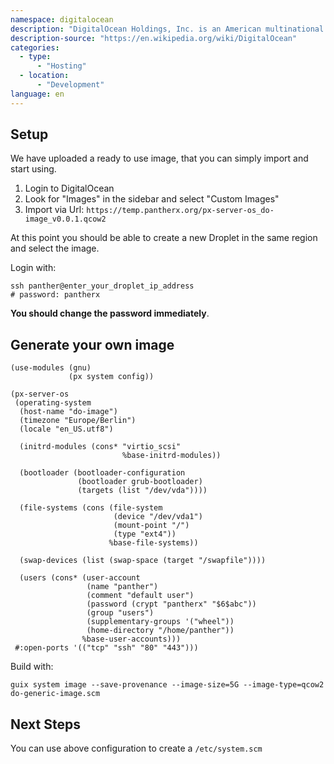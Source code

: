 ```yaml
---
namespace: digitalocean
description: "DigitalOcean Holdings, Inc. is an American multinational technology company and cloud service provider."
description-source: "https://en.wikipedia.org/wiki/DigitalOcean"
categories:
  - type:
      - "Hosting"
  - location:
      - "Development"
language: en
---
```


## Setup

We have uploaded a ready to use image, that you can simply import and start using.

1. Login to DigitalOcean
2. Look for "Images" in the sidebar and select "Custom Images"
3. Import via Url: `https://temp.pantherx.org/px-server-os_do-image_v0.0.1.qcow2`

At this point you should be able to create a new Droplet in the same region and select the image.

Login with:

```
ssh panther@enter_your_droplet_ip_address
# password: pantherx
```

**You should change the password immediately**.

## Generate your own image

```
(use-modules (gnu)
             (px system config))

(px-server-os
 (operating-system
  (host-name "do-image")
  (timezone "Europe/Berlin")
  (locale "en_US.utf8")

  (initrd-modules (cons* "virtio_scsi"
                         %base-initrd-modules))

  (bootloader (bootloader-configuration
               (bootloader grub-bootloader)
               (targets (list "/dev/vda"))))

  (file-systems (cons (file-system
                       (device "/dev/vda1")
                       (mount-point "/")
                       (type "ext4"))
                      %base-file-systems))

  (swap-devices (list (swap-space (target "/swapfile"))))

  (users (cons* (user-account
                 (name "panther")
                 (comment "default user")
                 (password (crypt "pantherx" "$6$abc"))
                 (group "users")
                 (supplementary-groups '("wheel"))
                 (home-directory "/home/panther"))
                %base-user-accounts)))
 #:open-ports '(("tcp" "ssh" "80" "443")))
```

Build with:

```
guix system image --save-provenance --image-size=5G --image-type=qcow2 do-generic-image.scm
```

## Next Steps

You can use above configuration to create a `/etc/system.scm`
